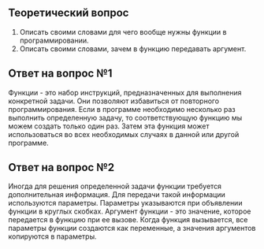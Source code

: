## Теоретический вопрос

1. Описать своими словами для чего вообще нужны функции в программировании.
2. Описать своими словами, зачем в функцию передавать аргумент.


## Ответ на вопрос №1

Функции - это набор инструкций, предназначенных для выполнения конкретной задачи. Они позволяют избавиться от повторного программирования. Если в программе необходимо несколько раз выполнить определенную задачу, то соответствующую функцию мы можем создать только один раз. Затем эта функция может использоваться во всех необходимых случаях в данной или другой программе.

## Ответ на вопрос №2

Иногда для решения определенной задачи функции требуется дополнительная информация. Для передачи такой информации используются параметры. Параметры указываются при объявлении функции в круглых скобках. Аргумент функции - это значение, которое передается в функцию при ее вызове. Когда функция вызывается, все параметры функции создаются как переменные, а значения аргументов копируются в параметры.